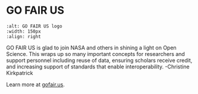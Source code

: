 # GO FAIR US
```{image} /About/logos/gofair_logo.png
:alt: GO FAIR US logo
:width: 150px
:align: right
```
GO FAIR US is glad to join NASA and others in shining a light on Open Science. This wraps up so many important concepts for researchers and support personnel including reuse of data, ensuring scholars receive credit, and increasing support of standards that enable interoperability. -Christine Kirkpatrick

Learn more at [gofair.us](https://www.gofair.us).
